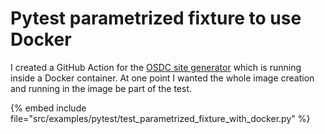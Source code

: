 # Pytest parametrized fixture to use Docker

I created a GitHub Action for the [OSDC site generator](https://github.com/OSDC-Code-Maven/osdc-site-generator) which is running inside a Docker container.
At one point I wanted the whole image creation and running in the image be part of the test.

{% embed include file="src/examples/pytest/test_parametrized_fixture_with_docker.py" %}


